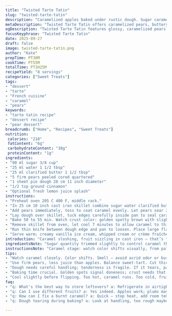 ```yaml
---
title: "Twisted Tarte Tatin"
slug: "twisted-tarte-tatin"
description: "Caramelized apples baked under rustic dough. Sugar caramel hits boiling stage, then browned to amber for that burnt-sugar scent. Apples sliced thick, chosen for balance of sweet and tart, arranged heart-side up to hold shape as they soften. Dough traps steam, browns crisp, seals in buttery aroma. Flip with care, reveal glossy fruit mosaic. Vanilla ice cream optional, but recommended. Classic turned subtly modern with pear swap and hint of cinnamon."
metaDescription: "Twisted Tarte Tatin offers caramelized pears, buttery dough; a classic French dessert reimagined with cinnamon hints."
ogDescription: "Twisted Tarte Tatin features glossy, caramelized pears under a flaky crust. Perfect warm or cold, with or without creamy ice cream."
focusKeyphrase: "Twisted Tarte Tatin"
date: 2025-09-27
draft: false
image: twisted-tarte-tatin.png
author: "Kate"
prepTime: PT30M
cookTime: PT55M
totalTime: PT1H25M
recipeYield: "8 servings"
categories: ["Sweet Treats"]
tags:
- "dessert"
- "tarte"
- "French cuisine"
- "caramel"
- "pears"
keywords:
- "tarte tatin recipe"
- "dessert recipe"
- "pear dessert"
breadcrumb: ["Home", "Recipes", "Sweet Treats"]
nutrition: 
 calories: "210"
 fatContent: "6g"
 carbohydrateContent: "38g"
 proteinContent: "1g"
ingredients:
- "90 ml sugar 3/8 cup"
- "25 ml water 1 1/2 tbsp"
- "25 ml clarified butter 1 1/2 tbsp"
- "5 firm pears peeled cored quartered"
- "1 sheet pie dough 28 cm 11 inch diameter"
- "1/2 tsp ground cinnamon"
- "Optional fresh lemon juice splash"
instructions:
- "Preheat oven 205 C 400 F, middle rack."
- "In 25 cm 10 inch cast iron skillet combine sugar water clarified butter. Boil medium-high, watch closely as caramel thickens and darkens amber with slight smoke scent, about 6-7 min. Do not stir once bubbling starts or risk crystallization; swirlpan gently if needed."
- "Add pears immediately, toss to coat caramel evenly. Let pears sear 2-3 minutes, hear sizzle, smelling caramelizing fruit. Arrange pears upright, core side up; packs in tighter, holds shape better while cooking. Sprinkle with cinnamon and splash lemon juice to balance sweetness."
- "Lay dough over skillet, tuck edges carefully inside pan to seal caramel and fruit steam. Avoid tearing dough; use gentle folds if needed."
- "Bake 50 to 55 min. Watch crust color: golden spotty brown with slight sheen signals caramel bubbling beneath and dough fully cooked. If spots darken too fast, lower temperature slightly, cover loosely with foil."
- "Remove skillet from oven, let cool 7 minutes to allow caramel to thicken slightly and avoid lava flow when flipping."
- "Run thin knife between dough edge and pan to loosen. Place large flat serving plate over skillet, hold tight. Flip swiftly with one controlled motion. If caramel sticks, warm pan briefly on low heat then try again."
- "Serve warm; creamy vanilla ice cream, whipped cream or crème fraîche pairs well. Leftovers refrigerate, reheat gently or eat cold – caramel firms but flavor develops."
introduction: "Caramel sloshing, fruit sizzling in cast iron — that’s the start. Brown sugar bubbling fast, turning amber-rich. You want color, no burnt taste. Switch apples for pears to play mystery. Cinnamon for spice bite. Dough seals in steam, crisps golden under the heat, traps everything in that pocket of caramelized goodness. Flip it fast but steady, reveal that inverted mosaic — so glossy, so sticky your fingers want in. Underneath thin, flaky crust hides soft fruit, sweet but with acids cutting through. No fluff, just caramel, rich fruit, and that crunch. Ice cream on side? Yes or no. Either way, worth every sticky finger moment."
ingredientsNote: "Sugar quantity trimmed slightly to control caramel thickness; overcooked caramel turns bitter fast, watch transitions closely. Water lessened for quicker boiling — less dilution means faster color change but do not rush or stir aggressively, crystal risk. Clarified butter keeps caramel silky, removing milk solids stops burning. Pears replace apples here — firmer, less juice, balance sweet-tart profile. Cinnamon added for warmth — optional but recommended. Lemon juice added for brightness, helps keep fruit firm and prevents browning. Use sturdy dough, premade pie crust works fine; homemade butter crust ideal but fragile. Tuck dough carefully inside skillet to hold caramel and steam, no leaks. Have extra flour at hand to patch or stop sticky fingers."
instructionsNote: "Caramel stage: watch color shifts visually, from pale blond to golden amber. Smell for burnt notes — stop immediately if it smells acrid. Do not stir once boiling — swirl pan to mix if uneven. Adding fruit too late or early changes texture; timing matters for fruit absorption and caramel formation. Arrange pears with cores up; keeps them intact and attractive after cooking. Seal dough edges down to keep steam in, do not over-stretch dough or it shrinks back. Bake until crust golden and shiny with caramel bubbling beneath, about 50-55 minutes. Test doneness by color and feel — crust firm but flexible, fruit soft but intact, caramel thick but fluid. Cool ~7 minutes before flipping — too hot and caramel runs off, too cold fruit absorbs caramel and sticks. Use plate larger than skillet; flip in one smooth motion. Run knife around edges post-bake to loosen stuck dough. If caramel sticks, warm pan briefly on low heat before flipping again rather than forcing. Serve warm, accompaniment optional — ice cream cuts richness, crème fraîche adds tang."
tips:
- "Watch caramel closely. Color shifts. Smell — avoid acrid odor or burnt taste. Swirl pan when necessary, keep stirring at bay. Quick movements."
- "Use firm pears, less juice than apples. Balance sweet-tart. Cut thicker slices; they hold shape. Add cinnamon for warmth; optional but elevates flavor."
- "Dough needs careful handling; tenderness is fragile. If it tears, patch with extra flour. Aim for no leaks. Tuck edges in, let steam build."
- "Baking time crucial. Golden spots signal doneness; crust needs that shine. If too dark, lower temp and cover loosely. Test feel; flexible but firm."
- "Cool slightly before flipping. Too hot, caramel runs. Too cold, fruit firms stick. Large plate helps flip in one motion. Knife to loosen edges."
faq:
- "q: What's the best way to store leftovers? a: Refrigerate in airtight container up to 3 days. Reheat gently to restore caramel; cold is fine too."
- "q: Can I use different fruits? a: Yes indeed. Apples work; plums maybe even peaches. Just ensure they're firm, hold shape during baking."
- "q: How can I fix a burnt caramel? a: Quick — stop heat, add room temp water. Blend quickly; get back to right color. If too overdone, start anew."
- "q: Dough tearing during baking? a: Look at handling, too rough maybe. Patch with flour; don't over-work. Consider using premade dough for ease."

---
```

